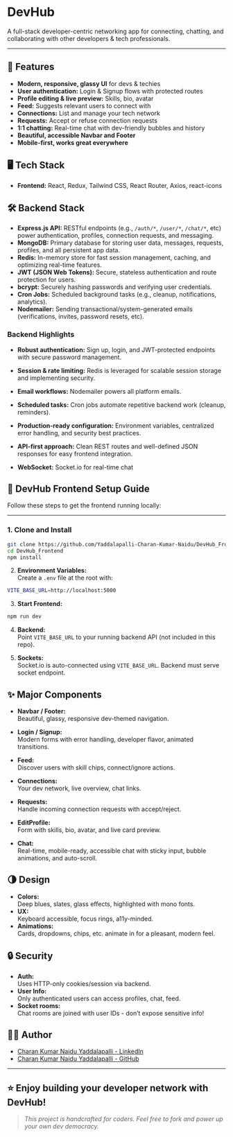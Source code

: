 # DevHub

A full-stack developer-centric networking app for connecting, chatting, and collaborating with other developers & tech professionals.

---

## 🚀 Features

- **Modern, responsive, glassy UI** for devs & techies
- **User authentication:** Login & Signup flows with protected routes
- **Profile editing & live preview:** Skills, bio, avatar
- **Feed:** Suggests relevant users to connect with
- **Connections:** List and manage your tech network
- **Requests:** Accept or refuse connection requests
- **1:1 chatting:** Real-time chat with dev-friendly bubbles and history
- **Beautiful, accessible Navbar and Footer**
- **Mobile-first, works great everywhere**

## 🖥️ Tech Stack

- **Frontend:** React, Redux, Tailwind CSS, React Router, Axios, react-icons
## 🛠️ Backend Stack

- **Express.js API:** RESTful endpoints (e.g., `/auth/*`, `/user/*`, `/chat/*`, etc) power authentication, profiles, connection requests, and messaging.
- **MongoDB:** Primary database for storing user data, messages, requests, profiles, and all persistent app data.
- **Redis:** In-memory store for fast session management, caching, and optimizing real-time features.
- **JWT (JSON Web Tokens):** Secure, stateless authentication and route protection for users.
- **bcrypt:** Securely hashing passwords and verifying user credentials.
- **Cron Jobs:** Scheduled background tasks (e.g., cleanup, notifications, analytics).
- **Nodemailer:** Sending transactional/system-generated emails (verifications, invites, password resets, etc).

### Backend Highlights

- **Robust authentication:** Sign up, login, and JWT-protected endpoints with secure password management.
- **Session & rate limiting:** Redis is leveraged for scalable session storage and implementing security.
- **Email workflows:** Nodemailer powers all platform emails.
- **Scheduled tasks:** Cron jobs automate repetitive backend work (cleanup, reminders).
- **Production-ready configuration:** Environment variables, centralized error handling, and security best practices.
- **API-first approach:** Clean REST routes and well-defined JSON responses for easy frontend integration.

- **WebSocket:** Socket.io for real-time chat

## 🚀 DevHub Frontend Setup Guide

Follow these steps to get the frontend running locally:

---

### 1. **Clone and Install**

```bash
git clone https://github.com/Yaddalapalli-Charan-Kumar-Naidu/DevHub_Frontend.git
cd DevHub_Frontend
npm install
```



2. **Environment Variables:**  
Create a `.env` file at the root with:
```bash
VITE_BASE_URL=http://localhost:5000
```



3. **Start Frontend:**

```bash
npm run dev
```

4. **Backend:**  
Point `VITE_BASE_URL` to your running backend API (not included in this repo).

5. **Sockets:**  
Socket.io is auto-connected using `VITE_BASE_URL`. Backend must serve socket endpoint.

## ✨ Major Components

- **Navbar / Footer:**  
Beautiful, glassy, responsive dev-themed navigation.

- **Login / Signup:**  
Modern forms with error handling, developer flavor, animated transitions.

- **Feed:**  
Discover users with skill chips, connect/ignore actions.

- **Connections:**  
Your dev network, live overview, chat links.

- **Requests:**  
Handle incoming connection requests with accept/reject.

- **EditProfile:**  
Form with skills, bio, avatar, and live card preview.

- **Chat:**  
Real-time, mobile-ready, accessible chat with sticky input, bubble animations, and auto-scroll.

## 🌗 Design

- **Colors:**  
Deep blues, slates, glass effects, highlighted with mono fonts.
- **UX:**  
Keyboard accessible, focus rings, a11y-minded.
- **Animations:**  
Cards, dropdowns, chips, etc. animate in for a pleasant, modern feel.

## 🔒 Security

- **Auth:**  
Uses HTTP-only cookies/session via backend.
- **User Info:**  
Only authenticated users can access profiles, chat, feed.
- **Socket rooms:**  
Chat rooms are joined with user IDs - don’t expose sensitive info!


## 👨‍💻 Author

- [Charan Kumar Naidu Yaddalapalli - LinkedIn](https://www.linkedin.com/in/charan-kumar-naidu-yaddalapalli)
- [Charan Kumar Naidu Yaddalapalli - GitHub](https://github.com/Yaddalapalli-Charan-Kumar-Naidu)

---

## ⭐️ Enjoy building your developer network with DevHub!

> _This project is handcrafted for coders. Feel free to fork and power up your own dev democracy._
